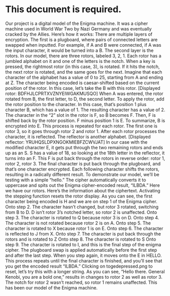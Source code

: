# This document is required.
Our project is a digital model of the Enigma machine. It was a cipher machine used in World War Two by Nazi Germany and was eventually cracked by the Allies. Here’s how it works:
There are multiple layers of encryption. The first is a plugboard, where pairs of connected letters are swapped when inputted. For example, if A and B were connected, if A was the input character, it would be turned into a B.
The second layer is the rotors. In our model, there are three rotors, labeled 3, 2, 1. Each rotor has a jumbled alphabet on it and one of the letters is the notch. When a key is pressed, the rightmost rotor (in this case, 3), is rotated. If it hits the notch, the next rotor is rotated, and the same goes for the next.
Imagine that each character of the alphabet has a value of 0 to 25, starting from A and ending at Z.
The character being encoded is caesar-shifted based on the current position of the rotor. In this case, let’s take the B with this rotor.
[Displayed rotor: BDFHJLCPRTXVZNYEIWGAKMUSQO]
When A was entered, the rotor rotated from B, the first letter, to D, the second letter.
To apply the rotor, add the rotor position to the character. In this case, that’s position 1 plus character B, which has a value of 1. The resulting character has a value of 2. The character in the “2” slot in the rotor is F, so B becomes F.
Then, F is shifted back by the rotor position. F minus position 1 is E. 
To summarize, B is encrypted into E. 
This process is repeated for each rotor. The first one is rotor 3, so it goes through rotor 2 and rotor 1.
After each rotor processes the character, it is reflected. The reflector is another alphabet.
[Displayed reflector: YRUHQSLDPXNGOKMIEBFZCWVJAT]
In our case with the modified character E, it gets put through the two remaining rotors and ends up as an S. S has a value of 18, so looking at the 18th letter in the reflector, it turns into an F.
This F is put back through the rotors in reverse order: rotor 1, rotor 2, rotor 3.
The final character is put back through the plugboard, and that’s one character encrypted. Each following character shifts the rotors, resulting in a radically different result.
	To demonstrate our model, we’ll be testing with a simple “hello.” The cipher automatically converts it to uppercase and spits out the Enigma cipher-encoded result, “ILBDA.” Here we have our rotors. Here’s the information about the ciphertext.
	Activating the stepping function resets the rotor display. As you can see, the first character being encoded is H and we are on step 1 of the Enigma cipher. 
Onto step 2. The character hasn’t changed, but rotor 3 rotated, switching from B to D. D isn’t rotor 3’s notched letter, so rotor 2 is unaffected.
Onto step 3. The character is rotated to Q because rotor 3 is on D.
Onto step 4. The character is not rotated because rotor 2 is on A.
Onto step 5. The character is rotated to X because rotor 1 is on E.
Onto step 6. The character is reflected to J from X.
Onto step 7. The character is put back through the rotors and is rotated to Z
Onto step 8. The character is rotated to S
Onto step 9. The character is rotated to I, and this is the final step of the enigma cipher.
The plugboard swap is applied automatically before the first step and after the last step.
When you step again, it moves onto the E in HELLO. This process repeats until the final character is finished, and you’ll see that you get the encoded result “ILBDA.”
Clicking on togedepressed.png to reset, let’s try this with a longer string.
As you can see, “Hello there. General Kenobi, you are a bold one,” results in changes to rotor 2 as well as rotor 3. The notch for rotor 2 wasn’t reached, so rotor 1 remains unaffected. 
This has been our model of the Enigma machine.
